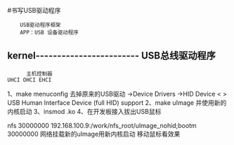 #书写USB驱动程序

		USB驱动程序框架
		APP：USB 设备驱动程序
kernel------------------------
		USB总线驱动程序
---------------------------------
		  主机控制器
	UHCI OHCI EHCI 
		  
		  
		  
		  
1、make menuconfig 去掉原来的USB驱动
->Device Drivers
	->HID Device
< > USB Human Interface Device (full HID) support 
2、make uImage 并使用新的内核启动
3、insmod .ko
4、在开发板接入拔出USB鼠标

nfs 30000000 192.168.100.9:/work/nfs_root/uImage_nohid;bootm 30000000
网络挂载新的uImage用新内核启动
移动鼠标看效果





